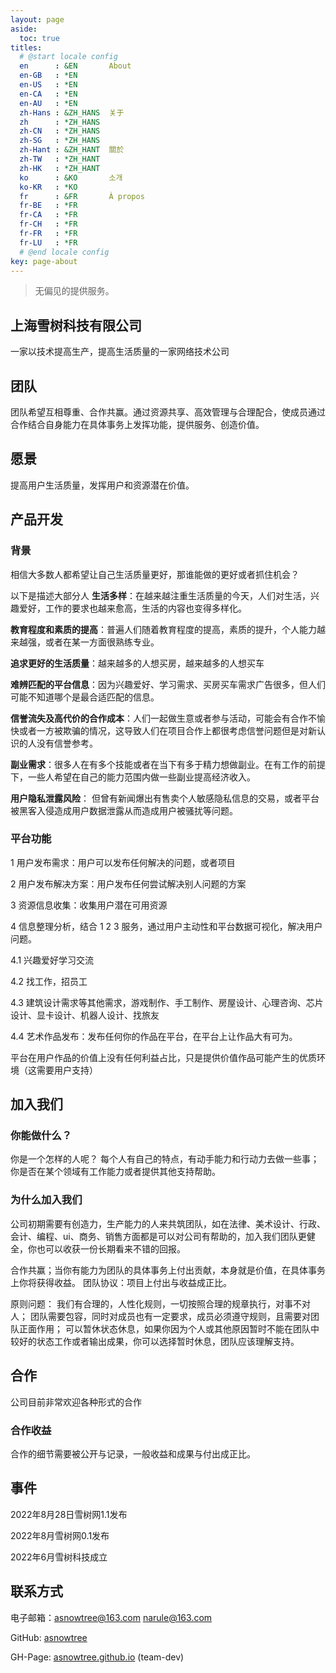 ```yaml
---
layout: page
aside:
  toc: true
titles:
  # @start locale config
  en      : &EN       About
  en-GB   : *EN
  en-US   : *EN
  en-CA   : *EN
  en-AU   : *EN
  zh-Hans : &ZH_HANS  关于
  zh      : *ZH_HANS
  zh-CN   : *ZH_HANS
  zh-SG   : *ZH_HANS
  zh-Hant : &ZH_HANT  關於
  zh-TW   : *ZH_HANT
  zh-HK   : *ZH_HANT
  ko      : &KO       소개
  ko-KR   : *KO
  fr      : &FR       À propos
  fr-BE   : *FR
  fr-CA   : *FR
  fr-CH   : *FR
  fr-FR   : *FR
  fr-LU   : *FR
  # @end locale config
key: page-about
---
```


> 无偏见的提供服务。

## 上海雪树科技有限公司

一家以技术提高生产，提高生活质量的一家网络技术公司



## 团队

团队希望互相尊重、合作共赢。通过资源共享、高效管理与合理配合，使成员通过合作结合自身能力在具体事务上发挥功能，提供服务、创造价值。



## 愿景

提高用户生活质量，发挥用户和资源潜在价值。





## 产品开发

### 背景

相信大多数人都希望让自己生活质量更好，那谁能做的更好或者抓住机会？

以下是描述大部分人 **生活多样**：在越来越注重生活质量的今天，人们对生活，兴趣爱好，工作的要求也越来愈高，生活的内容也变得多样化。

**教育程度和素质的提高**：普遍人们随着教育程度的提高，素质的提升，个人能力越来越强，或者在某一方面很熟练专业。

**追求更好的生活质量**：越来越多的人想买房，越来越多的人想买车

**难辨匹配的平台信息**：因为兴趣爱好、学习需求、买房买车需求广告很多，但人们可能不知道哪个是最合适匹配的信息。

**信誉流失及高代价的合作成本**：人们一起做生意或者参与活动，可能会有合作不愉快或者一方被欺骗的情况，这导致人们在项目合作上都很考虑信誉问题但是对新认识的人没有信誉参考。

**副业需求**：很多人在有多个技能或者在当下有多于精力想做副业。在有工作的前提下，一些人希望在自己的能力范围内做一些副业提高经济收入。

**用户隐私泄露风险**： 但曾有新闻爆出有售卖个人敏感隐私信息的交易，或者平台被黑客入侵造成用户数据泄露从而造成用户被骚扰等问题。

### 平台功能

1 用户发布需求：用户可以发布任何解决的问题，或者项目

2 用户发布解决方案：用户发布任何尝试解决别人问题的方案

3 资源信息收集：收集用户潜在可用资源

4 信息整理分析，结合 1 2 3 服务，通过用户主动性和平台数据可视化，解决用户问题。

 4.1 兴趣爱好学习交流

4.2 找工作，招员工

4.3 建筑设计需求等其他需求，游戏制作、手工制作、房屋设计、心理咨询、芯片设计、显卡设计、机器人设计、找旅友

4.4 艺术作品发布：发布任何你的作品在平台，在平台上让作品大有可为。



平台在用户作品的价值上没有任何利益占比，只是提供价值作品可能产生的优质环境（这需要用户支持）



## 加入我们

### 你能做什么？

你是一个怎样的人呢？ 每个人有自己的特点，有动手能力和行动力去做一些事；你是否在某个领域有工作能力或者提供其他支持帮助。

### 为什么加入我们

公司初期需要有创造力，生产能力的人来共筑团队，如在法律、美术设计、行政、会计、编程、ui、商务、销售方面都是可以对公司有帮助的，加入我们团队更健全，你也可以收获一份长期看来不错的回报。

合作共赢；当你有能力为团队的具体事务上付出贡献，本身就是价值，在具体事务上你将获得收益。 团队协议：项目上付出与收益成正比。

原则问题： 我们有合理的，人性化规则，一切按照合理的规章执行，对事不对人； 团队需要包容，同时对成员也有一定要求，成员必须遵守规则，且需要对团队正面作用； 可以暂休状态休息，如果你因为个人或其他原因暂时不能在团队中较好的状态工作或者输出成果，你可以选择暂时休息，团队应该理解支持。



## 合作

公司目前非常欢迎各种形式的合作

### 合作收益

合作的细节需要被公开与记录，一般收益和成果与付出成正比。

## 事件

2022年8月28日雪树网1.1发布

2022年8月雪树网0.1发布

2022年6月雪树科技成立



## 联系方式

电子邮箱：asnowtree@163.com narule@163.com

GitHub: [asnowtree](https://github.com/asnowtree)

GH-Page: [asnowtree.github.io](https://asnowtree.github.io) (team-dev)
